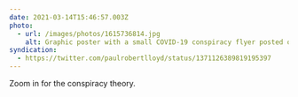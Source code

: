 ```yaml
---
date: 2021-03-14T15:46:57.003Z
photo:
  - url: /images/photos/1615736814.jpg
    alt: Graphic poster with a small COVID-19 conspiracy flyer posted on it.
syndication:
  - https://twitter.com/paulrobertlloyd/status/1371126389819195397
---
```

Zoom in for the conspiracy theory.
